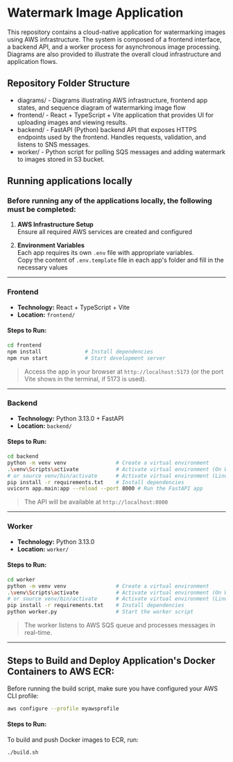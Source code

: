 # Watermark Image Application

This repository contains a cloud-native application for watermarking images using AWS infrastructure. The system is composed of a frontend interface, a backend API, and a worker process for asynchronous image processing. Diagrams are also provided to illustrate the overall cloud infrastructure and application flows.

## Repository Folder Structure

- diagrams/      - Diagrams illustrating AWS infrastructure, frontend app states, and sequence diagram of watermarking image flow
- frontend/      - React + TypeScript + Vite application that provides UI for uploading images and viewing results.
- backend/       - FastAPI (Python) backend API that exposes HTTPS endpoints used by the frontend. Handles requests, validation, and listens to SNS messages.
- worker/        - Python script for polling SQS messages and adding watermark to images stored in S3 bucket.

## Running applications locally
### Before running any of the applications locally, the following **must be completed**:
1. **AWS Infrastructure Setup**  
   Ensure all required AWS services are created and configured 

2. **Environment Variables**  
   Each app requires its own `.env` file with appropriate variables.  
   Copy the content of `.env.template` file in each app's folder and fill in the necessary values

---

### Frontend

* **Technology:** React + TypeScript + Vite
* **Location:** `frontend/`

#### Steps to Run:

```bash
cd frontend
npm install              # Install dependencies
npm run start            # Start development server
```

> Access the app in your browser at `http://localhost:5173` (or the port Vite shows in the terminal, if 5173 is used).

---

### Backend

* **Technology:** Python 3.13.0 + FastAPI
* **Location:** `backend/`

#### Steps to Run:

```bash
cd backend
python -m venv venv                # Create a virtual environment
.\venv\Scripts\activate            # Activate virtual environment (On Windows)
# or source venv/bin/activate      # Activate virtual environment (Linux/macOS)
pip install -r requirements.txt    # Install dependencies
uvicorn app.main:app --reload --port 8000 # Run the FastAPI app
```

> The API will be available at `http://localhost:8000`

---

### Worker

* **Technology:** Python 3.13.0
* **Location:** `worker/`

#### Steps to Run:

```bash
cd worker
python -m venv venv                # Create a virtual environment
.\venv\Scripts\activate            # Activate virtual environment (On Windows)
# or source venv/bin/activate      # Activate virtual environment (Linux/macOS)
pip install -r requirements.txt    # Install dependencies  
python worker.py                   # Start the worker script
```

> The worker listens to AWS SQS queue and processes messages in real-time.

---

## Steps to Build and Deploy Application's Docker Containers to AWS ECR:

Before running the build script, make sure you have configured your AWS CLI profile:

```bash
aws configure --profile myawsprofile
```

#### Steps to Run:

To build and push Docker images to ECR, run:
```bash
./build.sh
```
